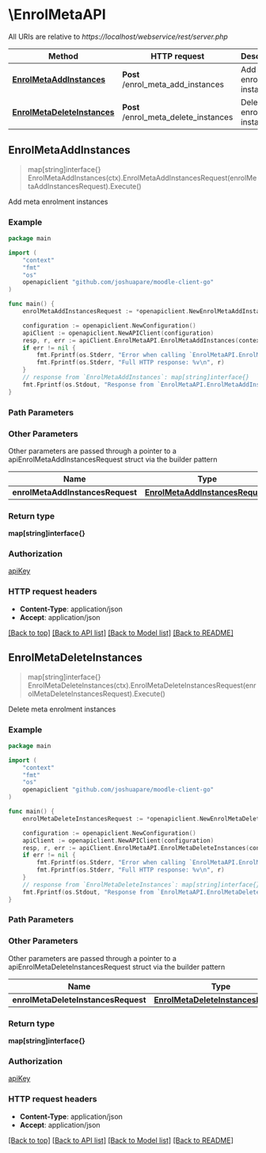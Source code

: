 # \EnrolMetaAPI

All URIs are relative to *https://localhost/webservice/rest/server.php*

Method | HTTP request | Description
------------- | ------------- | -------------
[**EnrolMetaAddInstances**](EnrolMetaAPI.md#EnrolMetaAddInstances) | **Post** /enrol_meta_add_instances | Add meta enrolment instances
[**EnrolMetaDeleteInstances**](EnrolMetaAPI.md#EnrolMetaDeleteInstances) | **Post** /enrol_meta_delete_instances | Delete meta enrolment instances



## EnrolMetaAddInstances

> map[string]interface{} EnrolMetaAddInstances(ctx).EnrolMetaAddInstancesRequest(enrolMetaAddInstancesRequest).Execute()

Add meta enrolment instances



### Example

```go
package main

import (
	"context"
	"fmt"
	"os"
	openapiclient "github.com/joshuapare/moodle-client-go"
)

func main() {
	enrolMetaAddInstancesRequest := *openapiclient.NewEnrolMetaAddInstancesRequest() // EnrolMetaAddInstancesRequest | 

	configuration := openapiclient.NewConfiguration()
	apiClient := openapiclient.NewAPIClient(configuration)
	resp, r, err := apiClient.EnrolMetaAPI.EnrolMetaAddInstances(context.Background()).EnrolMetaAddInstancesRequest(enrolMetaAddInstancesRequest).Execute()
	if err != nil {
		fmt.Fprintf(os.Stderr, "Error when calling `EnrolMetaAPI.EnrolMetaAddInstances``: %v\n", err)
		fmt.Fprintf(os.Stderr, "Full HTTP response: %v\n", r)
	}
	// response from `EnrolMetaAddInstances`: map[string]interface{}
	fmt.Fprintf(os.Stdout, "Response from `EnrolMetaAPI.EnrolMetaAddInstances`: %v\n", resp)
}
```

### Path Parameters



### Other Parameters

Other parameters are passed through a pointer to a apiEnrolMetaAddInstancesRequest struct via the builder pattern


Name | Type | Description  | Notes
------------- | ------------- | ------------- | -------------
 **enrolMetaAddInstancesRequest** | [**EnrolMetaAddInstancesRequest**](EnrolMetaAddInstancesRequest.md) |  | 

### Return type

**map[string]interface{}**

### Authorization

[apiKey](../README.md#apiKey)

### HTTP request headers

- **Content-Type**: application/json
- **Accept**: application/json

[[Back to top]](#) [[Back to API list]](../README.md#documentation-for-api-endpoints)
[[Back to Model list]](../README.md#documentation-for-models)
[[Back to README]](../README.md)


## EnrolMetaDeleteInstances

> map[string]interface{} EnrolMetaDeleteInstances(ctx).EnrolMetaDeleteInstancesRequest(enrolMetaDeleteInstancesRequest).Execute()

Delete meta enrolment instances



### Example

```go
package main

import (
	"context"
	"fmt"
	"os"
	openapiclient "github.com/joshuapare/moodle-client-go"
)

func main() {
	enrolMetaDeleteInstancesRequest := *openapiclient.NewEnrolMetaDeleteInstancesRequest() // EnrolMetaDeleteInstancesRequest | 

	configuration := openapiclient.NewConfiguration()
	apiClient := openapiclient.NewAPIClient(configuration)
	resp, r, err := apiClient.EnrolMetaAPI.EnrolMetaDeleteInstances(context.Background()).EnrolMetaDeleteInstancesRequest(enrolMetaDeleteInstancesRequest).Execute()
	if err != nil {
		fmt.Fprintf(os.Stderr, "Error when calling `EnrolMetaAPI.EnrolMetaDeleteInstances``: %v\n", err)
		fmt.Fprintf(os.Stderr, "Full HTTP response: %v\n", r)
	}
	// response from `EnrolMetaDeleteInstances`: map[string]interface{}
	fmt.Fprintf(os.Stdout, "Response from `EnrolMetaAPI.EnrolMetaDeleteInstances`: %v\n", resp)
}
```

### Path Parameters



### Other Parameters

Other parameters are passed through a pointer to a apiEnrolMetaDeleteInstancesRequest struct via the builder pattern


Name | Type | Description  | Notes
------------- | ------------- | ------------- | -------------
 **enrolMetaDeleteInstancesRequest** | [**EnrolMetaDeleteInstancesRequest**](EnrolMetaDeleteInstancesRequest.md) |  | 

### Return type

**map[string]interface{}**

### Authorization

[apiKey](../README.md#apiKey)

### HTTP request headers

- **Content-Type**: application/json
- **Accept**: application/json

[[Back to top]](#) [[Back to API list]](../README.md#documentation-for-api-endpoints)
[[Back to Model list]](../README.md#documentation-for-models)
[[Back to README]](../README.md)

